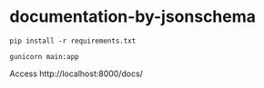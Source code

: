 # documentation-by-jsonschema

```
pip install -r requirements.txt
```

```
gunicorn main:app
```

Access http://localhost:8000/docs/
